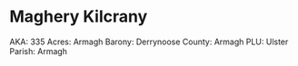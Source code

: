 # Maghery Kilcrany

AKA: 335
Acres: Armagh
Barony: Derrynoose
County: Armagh
PLU: Ulster
Parish: Armagh